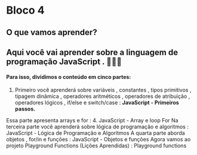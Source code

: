 # Bloco 4 #

## O que vamos aprender? ##
## Aqui você vai aprender sobre a linguagem de programação JavaScript . 🚀🚀🚀 ##

 #### Para isso, dividimos o conteúdo em cinco partes: ####
1. Primeiro você aprenderá sobre variáveis , constantes , tipos primitivos , tipagem dinâmica , operadores aritméticos , operadores de atribuição , operadores lógicos , if/else e switch/case :
  **JavaScript - Primeiros passos.**

  


 Essa parte apresenta arrays e for :
4. JavaScript - Array e loop For
Na terceira parte você aprenderá sobre lógica de programação e algoritmos :
JavaScript - Lógica de Programação e Algoritmos
A quarta parte aborda objetos , for/in e funções :
JavaScript - Objetos e funções
Agora vamos ao projeto Playground Functions (Lições Aprendidas) :
Playground functions
